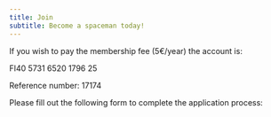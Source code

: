 ```yaml
---
title: Join
subtitle: Become a spaceman today!
---
```


If you wish to pay the membership fee (5€/year) the account is:

FI40 5731 6520 1796 25

Reference number: 17174

Please fill out the following form to complete the application process: